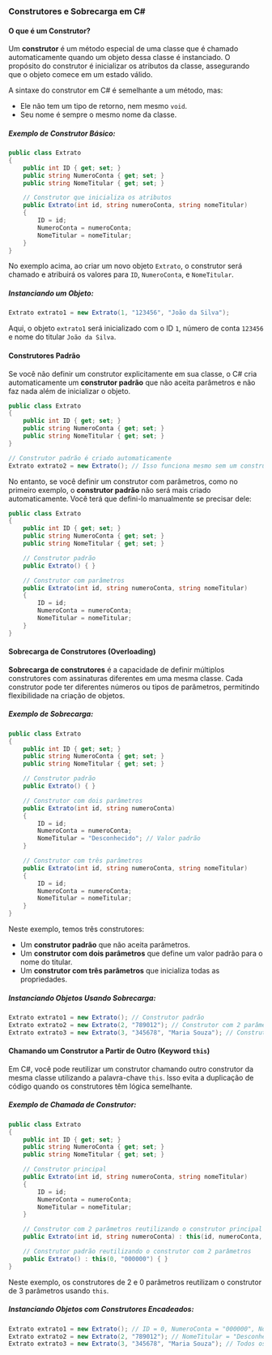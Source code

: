 ### Construtores e Sobrecarga em C#

#### O que é um Construtor?
Um **construtor** é um método especial de uma classe que é chamado automaticamente quando um objeto dessa classe é instanciado. O propósito do construtor é inicializar os atributos da classe, assegurando que o objeto comece em um estado válido.

A sintaxe do construtor em C# é semelhante a um método, mas:
- Ele não tem um tipo de retorno, nem mesmo `void`.
- Seu nome é sempre o mesmo nome da classe.

##### Exemplo de Construtor Básico:

```csharp
public class Extrato
{
    public int ID { get; set; }
    public string NumeroConta { get; set; }
    public string NomeTitular { get; set; }

    // Construtor que inicializa os atributos
    public Extrato(int id, string numeroConta, string nomeTitular)
    {
        ID = id;
        NumeroConta = numeroConta;
        NomeTitular = nomeTitular;
    }
}
```

No exemplo acima, ao criar um novo objeto `Extrato`, o construtor será chamado e atribuirá os valores para `ID`, `NumeroConta`, e `NomeTitular`.

##### Instanciando um Objeto:

```csharp
Extrato extrato1 = new Extrato(1, "123456", "João da Silva");
```

Aqui, o objeto `extrato1` será inicializado com o ID `1`, número de conta `123456` e nome do titular `João da Silva`.

#### Construtores Padrão
Se você não definir um construtor explicitamente em sua classe, o C# cria automaticamente um **construtor padrão** que não aceita parâmetros e não faz nada além de inicializar o objeto.

```csharp
public class Extrato
{
    public int ID { get; set; }
    public string NumeroConta { get; set; }
    public string NomeTitular { get; set; }
}

// Construtor padrão é criado automaticamente
Extrato extrato2 = new Extrato(); // Isso funciona mesmo sem um construtor explícito
```

No entanto, se você definir um construtor com parâmetros, como no primeiro exemplo, o **construtor padrão** não será mais criado automaticamente. Você terá que defini-lo manualmente se precisar dele:

```csharp
public class Extrato
{
    public int ID { get; set; }
    public string NumeroConta { get; set; }
    public string NomeTitular { get; set; }

    // Construtor padrão
    public Extrato() { }

    // Construtor com parâmetros
    public Extrato(int id, string numeroConta, string nomeTitular)
    {
        ID = id;
        NumeroConta = numeroConta;
        NomeTitular = nomeTitular;
    }
}
```

#### Sobrecarga de Construtores (Overloading)

**Sobrecarga de construtores** é a capacidade de definir múltiplos construtores com assinaturas diferentes em uma mesma classe. Cada construtor pode ter diferentes números ou tipos de parâmetros, permitindo flexibilidade na criação de objetos.

##### Exemplo de Sobrecarga:

```csharp
public class Extrato
{
    public int ID { get; set; }
    public string NumeroConta { get; set; }
    public string NomeTitular { get; set; }

    // Construtor padrão
    public Extrato() { }

    // Construtor com dois parâmetros
    public Extrato(int id, string numeroConta)
    {
        ID = id;
        NumeroConta = numeroConta;
        NomeTitular = "Desconhecido"; // Valor padrão
    }

    // Construtor com três parâmetros
    public Extrato(int id, string numeroConta, string nomeTitular)
    {
        ID = id;
        NumeroConta = numeroConta;
        NomeTitular = nomeTitular;
    }
}
```

Neste exemplo, temos três construtores:
- Um **construtor padrão** que não aceita parâmetros.
- Um **construtor com dois parâmetros** que define um valor padrão para o nome do titular.
- Um **construtor com três parâmetros** que inicializa todas as propriedades.

##### Instanciando Objetos Usando Sobrecarga:

```csharp
Extrato extrato1 = new Extrato(); // Construtor padrão
Extrato extrato2 = new Extrato(2, "789012"); // Construtor com 2 parâmetros
Extrato extrato3 = new Extrato(3, "345678", "Maria Souza"); // Construtor com 3 parâmetros
```

#### Chamando um Construtor a Partir de Outro (Keyword `this`)
Em C#, você pode reutilizar um construtor chamando outro construtor da mesma classe utilizando a palavra-chave `this`. Isso evita a duplicação de código quando os construtores têm lógica semelhante.

##### Exemplo de Chamada de Construtor:

```csharp
public class Extrato
{
    public int ID { get; set; }
    public string NumeroConta { get; set; }
    public string NomeTitular { get; set; }

    // Construtor principal
    public Extrato(int id, string numeroConta, string nomeTitular)
    {
        ID = id;
        NumeroConta = numeroConta;
        NomeTitular = nomeTitular;
    }

    // Construtor com 2 parâmetros reutilizando o construtor principal
    public Extrato(int id, string numeroConta) : this(id, numeroConta, "Desconhecido") { }

    // Construtor padrão reutilizando o construtor com 2 parâmetros
    public Extrato() : this(0, "000000") { }
}
```

Neste exemplo, os construtores de 2 e 0 parâmetros reutilizam o construtor de 3 parâmetros usando `this`.

##### Instanciando Objetos com Construtores Encadeados:

```csharp
Extrato extrato1 = new Extrato(); // ID = 0, NumeroConta = "000000", NomeTitular = "Desconhecido"
Extrato extrato2 = new Extrato(2, "789012"); // NomeTitular = "Desconhecido"
Extrato extrato3 = new Extrato(3, "345678", "Maria Souza"); // Todos os valores definidos
```

